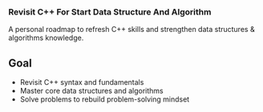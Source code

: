 ### Revisit C++ For Start Data Structure And Algorithm

A personal roadmap to refresh C++ skills and strengthen data structures & algorithms knowledge.

## Goal

- Revisit C++ syntax and fundamentals
- Master core data structures and algorithms
- Solve problems to rebuild problem-solving mindset
